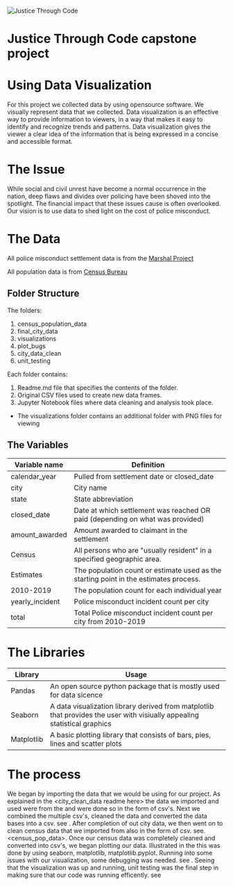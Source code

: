 ![Justice Through Code](https://github.com/shethinksnyc/JTC_WOW_CAPSTONE/blob/main/readme_img/jtc.png?raw=true)

# Justice Through Code capstone project

# Using Data Visualization 

For this project we collected data by using opensource software. We visually represent data that we collected. Data visualization is an effective way to provide information to viewers, in a way that makes it easy to identify and recognize trends and patterns. Data visualization gives the viewer a clear idea of the information that is being expressed in a concise and accessible format.

# The Issue 
While social and civil unrest have become a normal occurrence in the nation, deep flaws and divides over policing have been shoved into the spotlight. The financial impact that these issues cause is often overlooked. Our vision is to use data to shed light on the cost of police misconduct. 

# The Data

All police misconduct settlement data is from the [Marshal Project](https://github.com/themarshallproject/police-settlements) 

All population data is from [Census Bureau](https://www.census.gov/)

## Folder Structure
The folders:
1. census_population_data
2. final_city_data
3. visualizations
4. plot_bugs
5. city_data_clean
6. unit_testing

Each folder contains:
1. Readme.md file that specifies the contents of the folder.
2. Original CSV files used to create new data frames.
3. Jupyter Notebook files where data cleaning and analysis took place.
* The visualizations folder contains an additional folder with PNG files for viewing

## The Variables
Variable name | Definition
--------------| -----------------
calendar_year | Pulled from settlement date or closed_date
city | City name
state | State abbreviation
closed_date | Date at which settlement was reached OR paid (depending on what was provided)
amount_awarded | Amount awarded to claimant in the settlement
Census | All persons who are "usually resident" in a specified geographic area.
Estimates    | The population count or estimate used as the starting point in the estimates process.
2010-2019 | The population count for each individual year
yearly_incident | Police misconduct incident count per city 
total  | Total Police misconduct incident count per city from 2010-2019

# The Libraries
Library    | Usage 
---------|----------------------------------
Pandas  | An open source python package that is mostly used for data sicence
Seaborn | A data visualization library derived from matplotlib that provides the user with visiually appealing statistical graphics 
Matplotlib | A basic plotting library that consists of bars, pies, lines and scatter plots 

# The process 
We began by importing the data that we would be using for our project. As explained in the <city_clean_data  readme here> the data we imported and used were from the <marshall project link here> and were done so in the form of csv's. Next we combined the multiple csv's, cleaned the data and converted the data bases into a csv. see <final readme>. After completion of out city data, we then went on to clean census data that we imported from <link here>  also in the form of csv. see. <census_pop_data>. Once our census data was completely cleaned and converted into csv's, we began plotting our data. Illustrated in the <visulizations folder here> this was done by using seaborn, matplotlib, matplotlib.pyplot. Running into some issues with our visualization, some debugging was needed. see <debugging folder>. Seeing that the visualization was up and running, unit testing was the final step in making sure that our code was running efficently. see <unit test folder>
